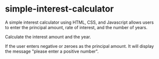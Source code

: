 # simple-interest-calculator
A simple interest calculator using HTML, CSS, and Javascript allows users to enter 
the principal amount, rate of interest, and the number of years.

Calculate the interest amount and the year.

If the user enters negative or zeroes as the principal amount. 
It will display the message "please enter a positive number".
 
